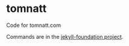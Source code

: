 tomnatt
=======

Code for tomnatt.com

Commands are in the [jekyll-foundation project](https://github.com/tomnatt/jekyll-foundation).